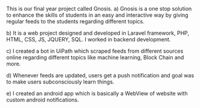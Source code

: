 This is our final year project called Gnosis. 
a)	Gnosis is a one stop solution to enhance the skills of students in an easy and interactive way by giving regular feeds to the students regarding different topics.

b)	It is a web project designed and developed in Laravel framework, PHP, HTML, CSS, JS, JQUERY, SQL. I worked in backend development.

c)	I created a bot in UiPath which scraped feeds from different sources online regarding different topics like machine learning, Block Chain and more.

d)	Whenever feeds are updated, users get a push notification and goal was to make users subconsciously learn things.

e)	I created an android app which is basically a WebView of website with custom android notifications.
